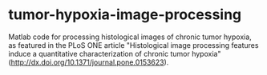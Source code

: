 tumor-hypoxia-image-processing
==============================

Matlab code for processing histological images of chronic tumor hypoxia, as featured in the PLoS ONE article "Histological image processing features induce a quantitative characterization of chronic tumor hypoxia" (http://dx.doi.org/10.1371/journal.pone.0153623).
